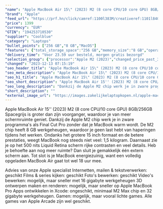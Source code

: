 ```yaml
---
"name": "Apple MacBook Air 15\" (2023) M2 (8 core CPU/10 core GPU) 8GB/256GB Spacegrijs QWERTY"
"brand": "Apple"
"feed_url": "https://prf.hn/click/camref:1100l383M/creativeref:1101l84031/destination:https%3A%2F%2Fwww.coolblue.nl%2Fproduct%2F931397"
"price": 1399
"currency": "EUR"
"GTIN": "194253710530"
"supplier": "Coolblue"
"category": "Laptops"
"bullet_points": ["256 GB","8 GB","MacOS"]
"features": {"total_storage_space":"256 GB","memory_size":"8 GB","operating_system":"MacOS"}
"delivery_time": "Voor 23.59 uur besteld, morgen gratis bezorgd"
"selection_group": {"processor":"Apple M2 (2023)","changed_price_past_3_days":false,"product_family":"MacBook Air"}
"changed": "2023-12-13 07:15:19"
"seo_header_title": "Apple MacBook Air 15\" (2023) M2 (8 core CPU/10 core GPU) 8GB/256GB Spacegrijs QWERTY"
"seo_meta_description": "Apple MacBook Air 15\" (2023) M2 (8 core CPU/10 core GPU) 8GB/256GB Spacegrijs QWERTY"
"seo_h1_title": "Apple MacBook Air 15\" (2023) M2 (8 core CPU/10 core GPU) 8GB/256GB Spacegrijs QWERTY"
"seo_short_description": "Apple MacBook Air 15'' (2023) M2 (8 core CPU/10 core GPU) 8GB/256GB Spacegrijs is groter dan zijn voorganger, waardoor je van meer schermruimte geniet."
"seo_long_description": "Dankzij de Apple M2 chip werk je in zware programma's als Final Cut Pro zonder dat je MacBook warm wordt. De M2 chip heeft 8 GB werkgeheugen, waardoor je geen last hebt van haperingen tijdens het werken. Ondanks het grotere 15 inch formaat en de betere prestaties, weegt MacBook nog steeds niet veel: 1,5 kilogram. Daarnaast zie je op het 500 nits Liquid Retina scherm rijke contrasten en veel details. Heb je behoefte aan nog meer ruimte? Dan sluit je gemakkelijk één extern scherm aan. Tot slot is je MacBook energiezuinig, want een volledig opgeladen MacBook Air gaat tot wel 18 uur mee. \r\n\r\nAdvies van onze Apple specialist\r\nInternetten, mailen & tekstverwerken: geschikt\r\nFilms & series kijken: geschikt\r\nFoto's bewerken: geschikt\r\nVideo's bewerken: mogelijk, maar sneller met 16 gigabyte werkgeheugen\r\n3D ontwerpen maken en renderen: mogelijk, maar sneller op Apple MacBook Pro\r\nApps ontwikkelen in Xcode: ongeschikt, minimaal M2 Max chip en 32 gigabyte werkgeheugen. \r\nGamen: mogelijk, maar vooral lichte games. Alle games van Apple Arcade zijn wel geschikt."
"short_description": ""
"external_image_url": "https://images.zakelijkelaptopkopen.nl/apple-macbook-air-15-2023-m2-8-core-cpu-10-core-gpu-8gb-256gb-spacegrijs-qwerty.webp"
---
```


Apple MacBook Air 15'' (2023) M2 (8 core CPU/10 core GPU) 8GB/256GB Spacegrijs is groter dan zijn voorganger, waardoor je van meer schermruimte geniet. Dankzij de Apple M2 chip werk je in zware programma's als Final Cut Pro zonder dat je MacBook warm wordt. De M2 chip heeft 8 GB werkgeheugen, waardoor je geen last hebt van haperingen tijdens het werken. Ondanks het grotere 15 inch formaat en de betere prestaties, weegt MacBook nog steeds niet veel: 1,5 kilogram. Daarnaast zie je op het 500 nits Liquid Retina scherm rijke contrasten en veel details. Heb je behoefte aan nog meer ruimte? Dan sluit je gemakkelijk één extern scherm aan. Tot slot is je MacBook energiezuinig, want een volledig opgeladen MacBook Air gaat tot wel 18 uur mee.

Advies van onze Apple specialist
Internetten, mailen & tekstverwerken: geschikt
Films & series kijken: geschikt
Foto's bewerken: geschikt
Video's bewerken: mogelijk, maar sneller met 16 gigabyte werkgeheugen
3D ontwerpen maken en renderen: mogelijk, maar sneller op Apple MacBook Pro
Apps ontwikkelen in Xcode: ongeschikt, minimaal M2 Max chip en 32 gigabyte werkgeheugen.
Gamen: mogelijk, maar vooral lichte games. Alle games van Apple Arcade zijn wel geschikt.